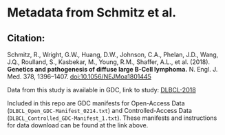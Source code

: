 # Metadata from Schmitz et al.

## Citation:

Schmitz, R., Wright, G.W., Huang, D.W., Johnson, C.A., Phelan, J.D., Wang, J.Q., Roulland, S., Kasbekar, M., Young, R.M., Shaffer, A.L., et al. (2018). **Genetics and pathogenesis of diffuse large B-Cell lymphoma.** N. Engl. J. Med. 378, 1396–1407. [doi:10.1056/NEJMoa1801445](https://doi.org/10.1056/NEJMoa1801445.)
  


Data from this study is available in GDC, link to study: [DLBCL-2018](https://gdc.cancer.gov/about-data/publications/DLBCL-2018)

Included in this repo are GDC manifests for Open-Access Data (`DLBCL_Open_GDC-Manifest_0214.txt`) and Controlled-Access Data (`DLBCL_Controlled_GDC-Manifest_1.txt`). These manifests and instructions for data download can be found at the link above.



